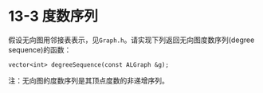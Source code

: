 # 13-3 度数序列

假设无向图用邻接表表示，见`Graph.h`。请实现下列返回无向图度数序列(degree sequence)的函数：

```
vector<int> degreeSequence(const ALGraph &g);
```

注：无向图的度数序列是其顶点度数的非递增序列。


